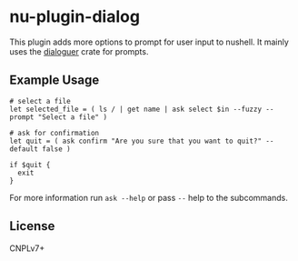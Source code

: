 # nu-plugin-dialog

This plugin adds more options to prompt for user input to nushell.
It mainly uses the [dialoguer](https://github.com/console-rs/dialoguer) crate for prompts.

## Example Usage

```nu
# select a file
let selected_file = ( ls / | get name | ask select $in --fuzzy --prompt "Select a file" )

# ask for confirmation
let quit = ( ask confirm "Are you sure that you want to quit?" --default false )

if $quit {
  exit
}
```

For more information run `ask --help` or pass `--` help to the subcommands.

## License

CNPLv7+
